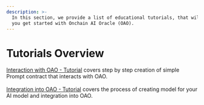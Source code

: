 ```yaml
---
description: >-
  In this section, we provide a list of educational tutorials, that will help
  you get started with Onchain AI Oracle (OAO).
---
```


# Tutorials Overview

[Interaction with OAO - Tutorial](interaction-with-ai-oracle.md) covers step by step creation of simple Prompt contract that interacts with OAO.\
\
[Integration into OAO - Tutorial](integrating-oras-ai-oracle.md) covers the process of creating model for your AI model and integration into OAO.
